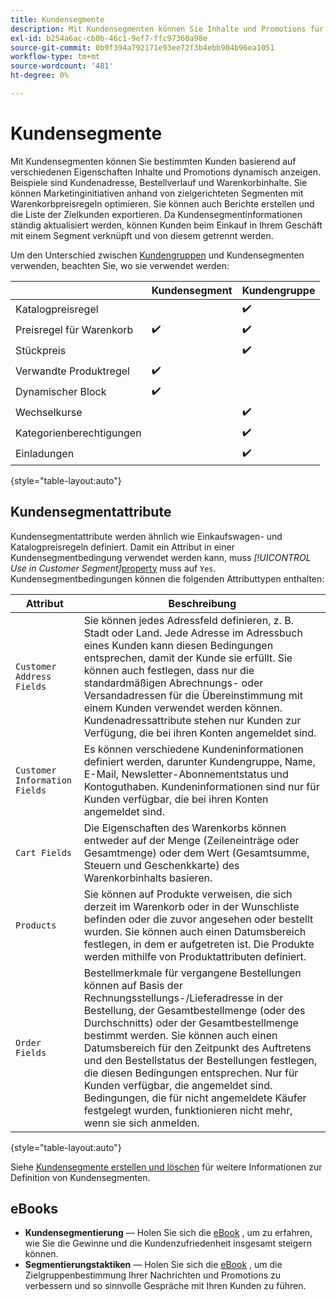 ```yaml
---
title: Kundensegmente
description: Mit Kundensegmenten können Sie Inhalte und Promotions für bestimmte Kunden dynamisch anzeigen.
exl-id: b254a6ac-cb0b-46c1-9ef7-ffc97360a98e
source-git-commit: 0b9f394a792171e93ee72f3b4ebb904b96ea1051
workflow-type: tm+mt
source-wordcount: '481'
ht-degree: 0%

---
```


# Kundensegmente

Mit Kundensegmenten können Sie bestimmten Kunden basierend auf verschiedenen Eigenschaften Inhalte und Promotions dynamisch anzeigen. Beispiele sind Kundenadresse, Bestellverlauf und Warenkorbinhalte. Sie können Marketinginitiativen anhand von zielgerichteten Segmenten mit Warenkorbpreisregeln optimieren. Sie können auch Berichte erstellen und die Liste der Zielkunden exportieren. Da Kundensegmentinformationen ständig aktualisiert werden, können Kunden beim Einkauf in Ihrem Geschäft mit einem Segment verknüpft und von diesem getrennt werden.

Um den Unterschied zwischen [Kundengruppen](../customers/customer-groups.md) und Kundensegmenten verwenden, beachten Sie, wo sie verwendet werden:

|  | Kundensegment | Kundengruppe |
|--- |--- |--- |
| Katalogpreisregel |  | ✔️ |
| Preisregel für Warenkorb | ✔️ | ✔️ |
| Stückpreis |  | ✔️ |
| Verwandte Produktregel | ✔️ |  |
| Dynamischer Block | ✔️ |  |
| Wechselkurse |  | ✔️ |
| Kategorienberechtigungen |  | ✔️ |
| Einladungen |  | ✔️ |

{style="table-layout:auto"}

## Kundensegmentattribute

Kundensegmentattribute werden ähnlich wie Einkaufswagen- und Katalogpreisregeln definiert. Damit ein Attribut in einer Kundensegmentbedingung verwendet werden kann, muss _[!UICONTROL Use in Customer Segment]_[property](attribute-properties.md#) muss auf `Yes`. Kundensegmentbedingungen können die folgenden Attributtypen enthalten:

| Attribut | Beschreibung |
|---|---|
| `Customer Address Fields` | Sie können jedes Adressfeld definieren, z. B. Stadt oder Land. Jede Adresse im Adressbuch eines Kunden kann diesen Bedingungen entsprechen, damit der Kunde sie erfüllt. Sie können auch festlegen, dass nur die standardmäßigen Abrechnungs- oder Versandadressen für die Übereinstimmung mit einem Kunden verwendet werden können. Kundenadressattribute stehen nur Kunden zur Verfügung, die bei ihren Konten angemeldet sind. |
| `Customer Information Fields` | Es können verschiedene Kundeninformationen definiert werden, darunter Kundengruppe, Name, E-Mail, Newsletter-Abonnementstatus und Kontoguthaben. Kundeninformationen sind nur für Kunden verfügbar, die bei ihren Konten angemeldet sind. |
| `Cart Fields` | Die Eigenschaften des Warenkorbs können entweder auf der Menge (Zeileneinträge oder Gesamtmenge) oder dem Wert (Gesamtsumme, Steuern und Geschenkkarte) des Warenkorbinhalts basieren. |
| `Products` | Sie können auf Produkte verweisen, die sich derzeit im Warenkorb oder in der Wunschliste befinden oder die zuvor angesehen oder bestellt wurden. Sie können auch einen Datumsbereich festlegen, in dem er aufgetreten ist. Die Produkte werden mithilfe von Produktattributen definiert. |
| `Order Fields` | Bestellmerkmale für vergangene Bestellungen können auf Basis der Rechnungsstellungs-/Lieferadresse in der Bestellung, der Gesamtbestellmenge (oder des Durchschnitts) oder der Gesamtbestellmenge bestimmt werden. Sie können auch einen Datumsbereich für den Zeitpunkt des Auftretens und den Bestellstatus der Bestellungen festlegen, die diesen Bedingungen entsprechen. Nur für Kunden verfügbar, die angemeldet sind. Bedingungen, die für nicht angemeldete Käufer festgelegt wurden, funktionieren nicht mehr, wenn sie sich anmelden. |

{style="table-layout:auto"}

Siehe [Kundensegmente erstellen und löschen](../customers/customer-segment-create.md) für weitere Informationen zur Definition von Kundensegmenten.

## eBooks

- **Kundensegmentierung** — Holen Sie sich die [eBook](https://business.adobe.com/resources/identifying-your-most-profitable-customers-introduction-customer-segmentation.html) , um zu erfahren, wie Sie die Gewinne und die Kundenzufriedenheit insgesamt steigern können.
- **Segmentierungstaktiken** — Holen Sie sich die [eBook](https://business.adobe.com/resources/3-segmentation-tactics-ignite-conversion.html) , um die Zielgruppenbestimmung Ihrer Nachrichten und Promotions zu verbessern und so sinnvolle Gespräche mit Ihren Kunden zu führen.
